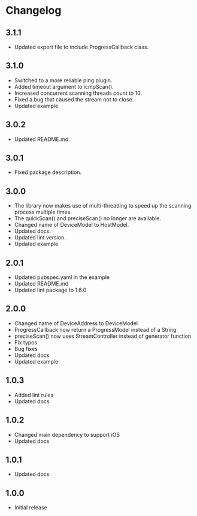 # Changelog

## 3.1.1

* Updated export file to include ProgressCallback class.

## 3.1.0

* Switched to a more reliable ping plugin.
* Added timeout argument to icmpScan().
* Increased concurrent scanning threads count to 10.
* Fixed a bug that caused the stream not to close.
* Updated example.

## 3.0.2

* Updated README.md.

## 3.0.1

* Fixed package description.

## 3.0.0

* The library now makes use of multi-threading to speed up the scanning process multiple times.
* The quickScan() and preciseScan() no longer are available.
* Changed name of DeviceModel to HostModel.
* Updated docs.
* Updated lint version.
* Updated example.

## 2.0.1

* Updated pubspec.yaml in the example
* Updated README.md
* Updated lint package to 1.6.0

## 2.0.0

* Changed name of DeviceAddress to DeviceModel
* ProgressCallback now return a ProgressModel instead of a String
* preciseScan() now uses StreamController instead of generator function
* Fix typos
* Bug fixes
* Updated docs
* Updated example

## 1.0.3

* Added lint rules
* Updated docs

## 1.0.2

* Changed main dependency to support iOS
* Updated docs

## 1.0.1

* Updated docs

## 1.0.0

* Initial release
